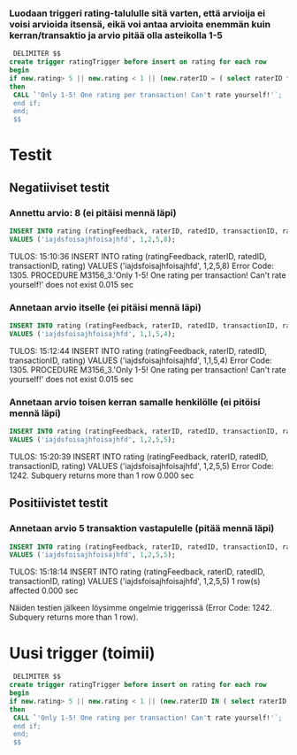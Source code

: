 ### Luodaan triggeri rating-talululle sitä varten, että arvioija ei voisi arvioida itsensä, eikä voi antaa arvioita enemmän kuin kerran/transaktio ja arvio pitää olla asteikolla 1-5


```sql
 DELIMITER $$
create trigger ratingTrigger before insert on rating for each row
begin 
if new.rating> 5 || new.rating < 1 || (new.raterID = ( select raterID from rating) and new.transactionID = (select transactionID from rating)) || new.raterID = new.ratedID
then
 CALL `'Only 1-5! One rating per transaction! Can't rate yourself!'`;
 end if;
 end;
 $$
```

# Testit

## Negatiiviset testit

### Annettu arvio: 8 (ei pitäisi mennä läpi)

```sql
INSERT INTO rating (ratingFeedback, raterID, ratedID, transactionID, rating)
VALUES ('iajdsfoisajhfoisajhfd', 1,2,5,8);
```

TULOS: 15:10:36	INSERT INTO rating (ratingFeedback, raterID, ratedID, transactionID, rating) VALUES ('iajdsfoisajhfoisajhfd', 1,2,5,8)	Error Code: 1305. PROCEDURE M3156_3.'Only 1-5! One rating per transaction! Can't rate yourself!' does not exist	0.015 sec


### Annetaan arvio itselle (ei pitäisi mennä läpi)
```sql
INSERT INTO rating (ratingFeedback, raterID, ratedID, transactionID, rating)
VALUES ('iajdsfoisajhfoisajhfd', 1,1,5,4);
```

TULOS: 15:12:44	INSERT INTO rating (ratingFeedback, raterID, ratedID, transactionID, rating) VALUES ('iajdsfoisajhfoisajhfd', 1,1,5,4)	Error Code: 1305. PROCEDURE M3156_3.'Only 1-5! One rating per transaction! Can't rate yourself!' does not exist	0.015 sec


### Annetaan arvio toisen kerran samalle henkilölle (ei pitöisi mennä läpi)

```sql
INSERT INTO rating (ratingFeedback, raterID, ratedID, transactionID, rating)
VALUES ('iajdsfoisajhfoisajhfd', 1,2,5,5);
```

TULOS: 15:20:39	INSERT INTO rating (ratingFeedback, raterID, ratedID, transactionID, rating) VALUES ('iajdsfoisajhfoisajhfd', 1,2,5,5)	Error Code: 1242. Subquery returns more than 1 row	0.000 sec

## Positiivistet testit

### Annetaan arvio 5 transaktion vastapulelle (pitää mennä läpi)

```sql
INSERT INTO rating (ratingFeedback, raterID, ratedID, transactionID, rating)
VALUES ('iajdsfoisajhfoisajhfd', 1,2,5,5);
```

TULOS: 15:18:14	INSERT INTO rating (ratingFeedback, raterID, ratedID, transactionID, rating) VALUES ('iajdsfoisajhfoisajhfd', 1,2,5,5)	1 row(s) affected	0.000 sec

Näiden testien jälkeen löysimme ongelmie triggerissä (Error Code: 1242. Subquery returns more than 1 row).


# Uusi trigger (toimii)

```sql
 DELIMITER $$
create trigger ratingTrigger before insert on rating for each row
begin 
if new.rating> 5 || new.rating < 1 || (new.raterID IN ( select raterID from rating) and new.transactionID IN (select transactionID from rating)) || new.raterID = new.ratedID
then
 CALL `'Only 1-5! One rating per transaction! Can't rate yourself!'`;
 end if;
 end;
 $$
 ```
